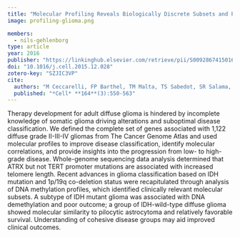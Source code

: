 ```yaml
---
title: "Molecular Profiling Reveals Biologically Discrete Subsets and Pathways of Progression in Diffuse Glioma"
image: profiling-glioma.png

members:
  - nils-gehlenborg
type: article
year: 2016
publisher: "https://linkinghub.elsevier.com/retrieve/pii/S009286741501692X"
doi: "10.1016/j.cell.2015.12.028"
zotero-key: "SZJIC3VP"
cite:
  authors: "M Ceccarelli, FP Barthel, TM Malta, TS Sabedot, SR Salama, BA Murray, O Morozova, Y Newton, A Radenbaugh, SM Pagnotta, S Anjum, J Wang, G Manyam, P Zoppoli, S Ling, AA Rao, M Grifford, AD Cherniack, H Zhang, L Poisson, CG Carlotti, DPC Tirapelli, A Rao, T Mikkelsen, CC Lau, WKA Yung, R Rabadan, J Huse, DJ Brat, NL Lehman, JS Barnholtz-Sloan, S Zheng, K Hess, G Rao, M Meyerson, R Beroukhim, L Cooper, R Akbani, M Wrensch, D Haussler, KD Aldape, PW Laird, DH Gutmann, *The Cancer Genome Atlas Research Network* (incl. N Gehlenborg), H Noushmehr, A Iavarone, RGW Verhaak"
  published: "*Cell* **164**(3):550-563"
---
```

Therapy development for adult diffuse glioma is hindered by incomplete knowledge of somatic glioma driving alterations and suboptimal disease classification. We defined the complete set of genes associated with 1,122 diffuse grade II-III-IV gliomas from The Cancer Genome Atlas and used molecular profiles to improve disease classification, identify molecular correlations, and provide insights into the progression from low- to high-grade disease. Whole-genome sequencing data analysis determined that ATRX but not TERT promoter mutations are associated with increased telomere length. Recent advances in glioma classification based on IDH mutation and 1p/19q co-deletion status were recapitulated through analysis of DNA methylation profiles, which identified clinically relevant molecular subsets. A subtype of IDH mutant glioma was associated with DNA demethylation and poor outcome; a group of IDH-wild-type diffuse glioma showed molecular similarity to pilocytic astrocytoma and relatively favorable survival. Understanding of cohesive disease groups may aid improved clinical outcomes.